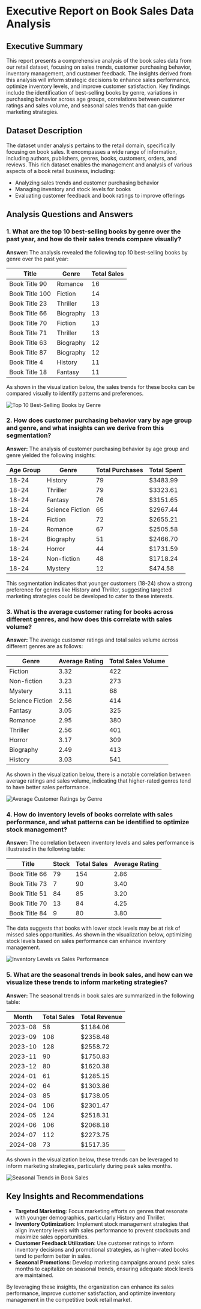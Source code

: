 # Executive Report on Book Sales Data Analysis

## Executive Summary
This report presents a comprehensive analysis of the book sales data from our retail dataset, focusing on sales trends, customer purchasing behavior, inventory management, and customer feedback. The insights derived from this analysis will inform strategic decisions to enhance sales performance, optimize inventory levels, and improve customer satisfaction. Key findings include the identification of best-selling books by genre, variations in purchasing behavior across age groups, correlations between customer ratings and sales volume, and seasonal sales trends that can guide marketing strategies.

## Dataset Description
The dataset under analysis pertains to the retail domain, specifically focusing on book sales. It encompasses a wide range of information, including authors, publishers, genres, books, customers, orders, and reviews. This rich dataset enables the management and analysis of various aspects of a book retail business, including:

- Analyzing sales trends and customer purchasing behavior
- Managing inventory and stock levels for books
- Evaluating customer feedback and book ratings to improve offerings

## Analysis Questions and Answers

### 1. What are the top 10 best-selling books by genre over the past year, and how do their sales trends compare visually?
**Answer:**
The analysis revealed the following top 10 best-selling books by genre over the past year:

| Title            | Genre      | Total Sales |
|------------------|------------|-------------|
| Book Title 90    | Romance    | 16          |
| Book Title 100   | Fiction    | 14          |
| Book Title 23    | Thriller   | 13          |
| Book Title 66    | Biography  | 13          |
| Book Title 70    | Fiction    | 13          |
| Book Title 71    | Thriller   | 13          |
| Book Title 63    | Biography  | 12          |
| Book Title 87    | Biography  | 12          |
| Book Title 4     | History    | 11          |
| Book Title 18    | Fantasy    | 11          |

As shown in the visualization below, the sales trends for these books can be compared visually to identify patterns and preferences.

![Top 10 Best-Selling Books by Genre](visualization/top_10_best_selling_books_by_genre.png)

### 2. How does customer purchasing behavior vary by age group and genre, and what insights can we derive from this segmentation?
**Answer:**
The analysis of customer purchasing behavior by age group and genre yielded the following insights:

| Age Group | Genre            | Total Purchases | Total Spent  |
|-----------|------------------|------------------|--------------|
| 18-24     | History          | 79               | $3483.99     |
| 18-24     | Thriller         | 79               | $3323.61     |
| 18-24     | Fantasy          | 76               | $3151.65     |
| 18-24     | Science Fiction   | 65               | $2967.44     |
| 18-24     | Fiction          | 72               | $2655.21     |
| 18-24     | Romance          | 67               | $2505.58     |
| 18-24     | Biography        | 51               | $2466.70     |
| 18-24     | Horror           | 44               | $1731.59     |
| 18-24     | Non-fiction      | 48               | $1718.24     |
| 18-24     | Mystery          | 12               | $474.58      |

This segmentation indicates that younger customers (18-24) show a strong preference for genres like History and Thriller, suggesting targeted marketing strategies could be developed to cater to these interests.

### 3. What is the average customer rating for books across different genres, and how does this correlate with sales volume?
**Answer:**
The average customer ratings and total sales volume across different genres are as follows:

| Genre            | Average Rating | Total Sales Volume |
|------------------|----------------|--------------------|
| Fiction          | 3.32           | 422                |
| Non-fiction      | 3.23           | 273                |
| Mystery          | 3.11           | 68                 |
| Science Fiction   | 2.56           | 414                |
| Fantasy          | 3.05           | 325                |
| Romance          | 2.95           | 380                |
| Thriller         | 2.56           | 401                |
| Horror           | 3.17           | 309                |
| Biography        | 2.49           | 413                |
| History          | 3.03           | 541                |

As shown in the visualization below, there is a notable correlation between average ratings and sales volume, indicating that higher-rated genres tend to have better sales performance.

![Average Customer Ratings by Genre](visualization/average_customer_ratings_by_genre.png)

### 4. How do inventory levels of books correlate with sales performance, and what patterns can be identified to optimize stock management?
**Answer:**
The correlation between inventory levels and sales performance is illustrated in the following table:

| Title            | Stock | Total Sales | Average Rating |
|------------------|-------|-------------|-----------------|
| Book Title 66    | 79    | 154         | 2.86            |
| Book Title 73    | 7     | 90          | 3.40            |
| Book Title 51    | 84    | 85          | 3.20            |
| Book Title 70    | 13    | 84          | 4.25            |
| Book Title 84    | 9     | 80          | 3.80            |

The data suggests that books with lower stock levels may be at risk of missed sales opportunities. As shown in the visualization below, optimizing stock levels based on sales performance can enhance inventory management.

![Inventory Levels vs Sales Performance](visualization/inventory_levels_vs_sales_performance.png)

### 5. What are the seasonal trends in book sales, and how can we visualize these trends to inform marketing strategies?
**Answer:**
The seasonal trends in book sales are summarized in the following table:

| Month      | Total Sales | Total Revenue |
|------------|-------------|---------------|
| 2023-08    | 58          | $1184.06      |
| 2023-09    | 108         | $2358.48      |
| 2023-10    | 128         | $2558.72      |
| 2023-11    | 90          | $1750.83      |
| 2023-12    | 80          | $1620.38      |
| 2024-01    | 61          | $1285.15      |
| 2024-02    | 64          | $1303.86      |
| 2024-03    | 85          | $1738.05      |
| 2024-04    | 106         | $2301.47      |
| 2024-05    | 124         | $2518.31      |
| 2024-06    | 106         | $2068.18      |
| 2024-07    | 112         | $2273.75      |
| 2024-08    | 73          | $1517.35      |

As shown in the visualization below, these trends can be leveraged to inform marketing strategies, particularly during peak sales months.

![Seasonal Trends in Book Sales](visualization/seasonal_trends_in_book_sales.png)

## Key Insights and Recommendations
- **Targeted Marketing**: Focus marketing efforts on genres that resonate with younger demographics, particularly History and Thriller.
- **Inventory Optimization**: Implement stock management strategies that align inventory levels with sales performance to prevent stockouts and maximize sales opportunities.
- **Customer Feedback Utilization**: Use customer ratings to inform inventory decisions and promotional strategies, as higher-rated books tend to perform better in sales.
- **Seasonal Promotions**: Develop marketing campaigns around peak sales months to capitalize on seasonal trends, ensuring adequate stock levels are maintained.

By leveraging these insights, the organization can enhance its sales performance, improve customer satisfaction, and optimize inventory management in the competitive book retail market.
